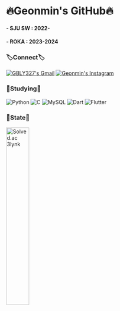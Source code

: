 <div align="">
<!--<h1><b>❤️‍🔥GBLY327's GitHub❤️‍🔥</b></h1>-->
<h1><b>🔥Geonmin's GitHub🔥</b></h1>
<h4>- SJU SW : 2022-</h4>
<h4>- ROKA : 2023-2024</h4>

<h3><b>🏷️Connect🏷️</b></h3>

<a href="mailto:kimgunmin77@gmail.com"><img align="center" src="https://img.shields.io/badge/Gmail-D14836?style=for-the-badge&logo=gmail&style=flat&logoColor=white" alt="GBLY327's Gmail" /></a>
<a href="https://www.instagram.com/geon2_.327"><img align="center" src="https://img.shields.io/badge/Instagram-%23E4405F.svg?style=for-the-badge&logo=Instagram&style=social&logoColor=white&link=https://www.instagram.com/geon2_.327/" alt="Geonmin's Instagram"/></a>

<h3><b>📝Studying📝</b></h3>

<img align="center" src="https://img.shields.io/badge/python-3670AB?style=for-the-badge&logo=python&style=flat&logoColor=ffdd54" alt="Python" />
<img align="center" src="https://img.shields.io/badge/c-%2300599C.svg?style=for-the-badge&logo=c&style=flat&logoColor=white" alt="C" />
<img align="center" src="https://img.shields.io/badge/MySQL-4479A1?style=for-the-badge&logo=mysql&style=flat&logoColor=white" alt="MySQL" />
<img align="center" src="https://img.shields.io/badge/dart-%230175C2.svg?style=for-the-badge&logo=dart&style=flat&logoColor=white" alt="Dart" />
<img align="center" src="https://img.shields.io/badge/Flutter-%2302569B.svg?style=for-the-badge&logo=Flutter&style=flat&logoColor=white" alt="Flutter" />
<br>

<!--
<img align="center" src="https://img.shields.io/badge/html5-%23E34F26.svg?style=for-the-badge&logo=html5&style=flat&logoColor=white" alt="HTML5" />
<img align="center" src="https://img.shields.io/badge/css3-%231572B6.svg?style=for-the-badge&logo=css3&style=flat&logoColor=white" alt="CSS3" />
<img align="center" src="https://img.shields.io/badge/javascript-%23323330.svg?style=for-the-badge&logo=javascript&style=flat&logoColor=%23F7DF1E" alt="JavaScript" />
-->
<!--
<h3><b>💻Tools💻</b></h3>

<img align="center" src="https://img.shields.io/badge/pycharm-143?style=for-the-badge&logo=pycharm&logoColor=black&color=black&style=flat&labelColor=green" alt="PyCharm" />
<img align="center" src="https://img.shields.io/badge/Visual%20Studio%20Code-0078d7.svg?style=for-the-badge&logo=visual-studio-code&style=flat&logoColor=white" alt="Visual Studio Code" />
<img align="center" src="https://img.shields.io/badge/Visual%20Studio-5C2D91.svg?style=for-the-badge&logo=visual-studio&style=flat&logoColor=white" alt="Visual Studio" />
-->

<h3><b>📌State📌</b></h3>

<a href="https://solved.ac/profile/kimgunmin77"><img align="center" width="35%" src="http://mazassumnida.wtf/api/v2/generate_badge?boj=kimgunmin77" alt="Solved.ac 3lynk"/></a><br>
<!--
<img align="center" width="49%" src="https://github-readme-stats.vercel.app/api?username=3LYNK&show_icons=true&theme=panda" alt="3lynk's github stats" />
<img align="center" width="49%" src="https://github-readme-stats.vercel.app/api/top-langs/?username=3LYNK&layout=compact&theme=tokyonight&langs_count=6" alt="3lynk's github stats"/>
</div>
-->
